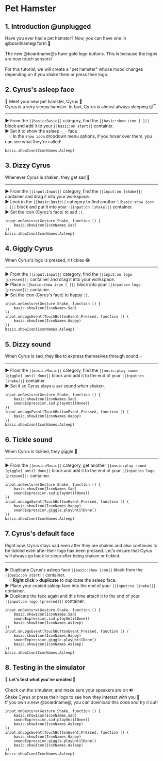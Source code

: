 # Pet Hamster

## 1. Introduction @unplugged

Have you ever had a pet hamster? Now, you can have one in @boardname@ form 🐹
<br/>
<br/>
The new @boardname@s have gold logo buttons. This is because the logos are now touch sensors!
<br/>
<br/>
For this tutorial, we will create a "pet hamster" whose mood changes depending on if you shake them or press their logo.

## 2. Cyrus's asleep face

👋 Meet your new pet hamster, Cyrus 🐹
<br/>
Cyrus is a very sleepy hamster. In fact, Cyrus is almost always sleeping 😴

---

► From the ``||basic:Basic||`` category, find the ``||basic:show icon [ ]||`` block and add it to your ``||basic:on start||`` container.
<br/>
► Set it to show the asleep ``-_-`` face.
<br/>
&nbsp;&nbsp; 💡 In the ``show icon`` dropdown menu options, if you hover over them, you can see what they're called!

```blocks
basic.showIcon(IconNames.Asleep)
```

## 3. Dizzy Cyrus

Whenever Cyrus is shaken, they get sad 🙁

---

► From the ``||input:Input||`` category, find the ``||input:on [shake]||`` container and drag it into your workspace.
<br/>
► Look in the ``||basic:Basic||`` category to find another ``||basic:show icon [ ]||`` block and put it into your ``||input:on [shake]||`` container.
<br/>
► Set the icon (Cyrus's face) to sad ``:(``.

```blocks
input.onGesture(Gesture.Shake, function () {
    basic.showIcon(IconNames.Sad)
})
basic.showIcon(IconNames.Asleep)
```

## 4. Giggly Cyrus

When Cyrus's logo is pressed, it tickles 😂

---

► From the ``||input:Input||`` category, find the ``||input:on logo [pressed]||`` container and drag it into your workspace.
<br/>
► Place a ``||basic:show icon [ ]||`` block into your ``||input:on logo [pressed]||`` container.
<br/>
► Set the icon (Cyrus's face) to happy ``:)``.

```blocks
input.onGesture(Gesture.Shake, function () {
    basic.showIcon(IconNames.Sad)
})
input.onLogoEvent(TouchButtonEvent.Pressed, function () {
    basic.showIcon(IconNames.Happy)
})
basic.showIcon(IconNames.Asleep)
```

## 5. Dizzy sound

When Cyrus is sad, they like to express themselves through sound 🎶

---

► From the ``||music:Music||`` category, find the ``||music:play sound [giggle] until done||`` block and add it to the end of your ``||input:on [shake]||`` container.
<br/>
► Set it so Cyrus plays a ``sad`` sound when shaken.

```blocks
input.onGesture(Gesture.Shake, function () {
    basic.showIcon(IconNames.Sad)
    soundExpression.sad.playUntilDone()
})
input.onLogoEvent(TouchButtonEvent.Pressed, function () {
    basic.showIcon(IconNames.Happy)
})
basic.showIcon(IconNames.Asleep)
```

## 6. Tickle sound

When Cyrus is tickled, they giggle 🤣

---

► From the ``||music:Music||`` category, get another ``||music:play sound [giggle] until done||`` block and add it to the end of your ``||input:on logo [pressed]||`` container.

```blocks
input.onGesture(Gesture.Shake, function () {
    basic.showIcon(IconNames.Sad)
    soundExpression.sad.playUntilDone()
})
input.onLogoEvent(TouchButtonEvent.Pressed, function () {
    basic.showIcon(IconNames.Happy)
    soundExpression.giggle.playUntilDone()
})
basic.showIcon(IconNames.Asleep)
```

## 7. Cyrus's default face

Right now, Cyrus stays sad even after they are shaken and also continues to be tickled even after their logo has been pressed. Let's ensure that Cyrus will always go back to sleep after being shaken or tickled.

---

► Duplicate Cyrus's asleep face ``||basic:show icon||`` block from the ``||basic:on start||`` container.
<br/>
&nbsp;&nbsp; 💡 **Right click > duplicate** to duplicate the asleep face.
<br/>
► Place your copied asleep face into the end of your ``||input:on [shake]||`` container.
<br/>
► Duplicate the face again and this time attach it to the end of your ``||input:on logo [pressed]||`` container.

```blocks
input.onGesture(Gesture.Shake, function () {
    basic.showIcon(IconNames.Sad)
    soundExpression.sad.playUntilDone()
    basic.showIcon(IconNames.Asleep)
})
input.onLogoEvent(TouchButtonEvent.Pressed, function () {
    basic.showIcon(IconNames.Happy)
    soundExpression.giggle.playUntilDone()
    basic.showIcon(IconNames.Asleep)
})
basic.showIcon(IconNames.Asleep)
```

## 8. Testing in the simulator

🐾 **Let's test what you've created** 🐾
<br/>
<br/>
Check out the simulator, and make sure your speakers are on 🔊
<br/>
Shake Cyrus or press their logo to see how they interact with you 🐹
<br/>
If you own a new @boardname@, you can download this code and try it out!

```blocks
input.onGesture(Gesture.Shake, function () {
    basic.showIcon(IconNames.Sad)
    soundExpression.sad.playUntilDone()
    basic.showIcon(IconNames.Asleep)
})
input.onLogoEvent(TouchButtonEvent.Pressed, function () {
    basic.showIcon(IconNames.Happy)
    soundExpression.giggle.playUntilDone()
    basic.showIcon(IconNames.Asleep)
})
basic.showIcon(IconNames.Asleep)
```